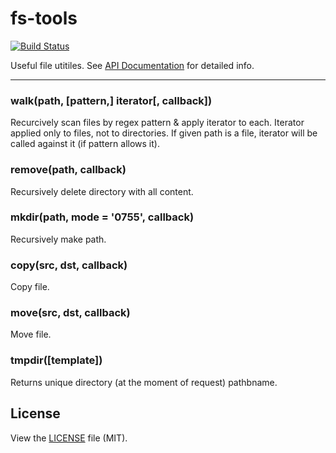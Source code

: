 fs-tools
========
[![Build Status](https://secure.travis-ci.org/nodeca/fs-tools.png)](http://travis-ci.org/nodeca/fs-tools)

Useful file utitiles. See [API Documentation](http://nodeca.github.com/fs-tools/#FsTools) for detailed info.

---

### walk(path, [pattern,] iterator[, callback])

Recurcively scan files by regex pattern & apply iterator to each. Iterator
applied only to files, not to directories. If given path is a file, iterator
will be called against it (if pattern allows it).


### remove(path, callback)

Recursively delete directory with all content.


### mkdir(path, mode = '0755', callback)

Recursively make path.


### copy(src, dst, callback)

Copy file.


### move(src, dst, callback)

Move file.


### tmpdir([template])

Returns unique directory (at the moment of request) pathbname.


## License

View the [LICENSE](https://github.com/nodeca/fs-tools/blob/master/LICENSE) file (MIT).
